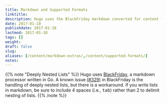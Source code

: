 ```yaml
---
title: Markdown and Supported Formats
linktitle:
description: Hugo uses the BlackFriday markdown converted for content files but also provides support for additional syntaxes (eg, Asciidoc) via external helpers.
date: 2017-01-10
publishdate: 2017-01-10
lastmod: 2017-01-10
tags: []
weight:
draft: false
slug:
aliases: [/content/markdown-extras/,/content/supported-formats/]
notes:
---
```


{{% note "Deeply Nested Lists" %}}
Hugo uses [BlackFriday](https://github.com/russross/blackfriday), a markdown processor written in Go. A known issue [(#329)](https://github.com/russross/blackfriday/issues/329) in BlackFriday is the handling of deeply nested lists, but there is a workaround. If you write lists in markdown, be sure to include 4 spaces (i.e., <kbd>tab</kbd>) rather than 2 to delimit nesting of lists.
{{% /note %}}